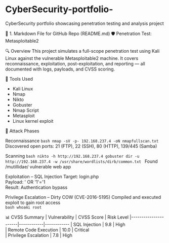 # CyberSecurity-portfolio-
CyberSecurity portfolio showcasing penetration testing and analysis project 

📝 1. Markdown File for GitHub Repo (README.md)
🛡️ Penetration Test: Metasploitable2

🔍 Overview
This project simulates a full-scope penetration test using Kali Linux against the vulnerable Metasploitable2 machine. It covers reconnaissance, exploitation, post-exploitation, and reporting — all documented with logs, payloads, and CVSS scoring.

🧰 Tools Used
- Kali Linux
- Nmap
- Nikto
- Gobuster
- Nmap Script 
- Metasploit
- Linux kernel exploit 

🧪 Attack Phases

Reconnaissance
`bash
nmap -sV -p- 192.168.237.4 -oN nmapfullscan.txt
`
Discovered open ports: 21 (FTP), 22 (SSH), 80 (HTTP), 139/445 (Samba)

Scanning
`bash
nikto -h http://192.168.237.4
gobuster dir -u http://192.168.237.4 -w /usr/share/wordlists/dirb/common.txt
`
Found /mutillidae/ vulnerable web app

Exploitation – SQL Injection
Target: login.php  
Payload: ' OR '1'='1  
Result: Authentication bypass


Privilege Escalation – Dirty COW (CVE-2016-5195)
Compiled and executed exploit to gain root access  
`bash
whoami
root
`

📊 CVSS Summary
| Vulnerability         | CVSS Score | Risk Level 
|----------------------|------------|------------
| SQL Injection         | 9.8        | High       
| Remote Code Execution | 10.0       | Critical   
| Privilege Escalation  | 7.8        | High       
                     
